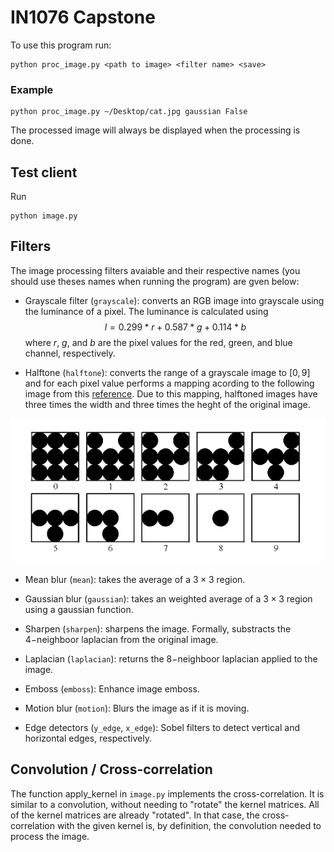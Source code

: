 # IN1076 Capstone

To use this program run:

    python proc_image.py <path to image> <filter name> <save>

### Example

    python proc_image.py ~/Desktop/cat.jpg gaussian False

The processed image will always be displayed when the processing is done.

## Test client

Run

    python image.py

## Filters

The image processing filters avaiable and their respective names (you should use theses names when running the program) are gven below:

- Grayscale filter (`grayscale`): converts an RGB image into grayscale using the luminance of a pixel. The luminance is calculated using $$l = 0.299*r + 0.587*g + 0.114*b$$ where $r$, $g$, and $b$ are the pixel values for the red, green, and blue channel, respectively.

- Halftone (`halftone`): converts the range of a grayscale image to $[0, 9]$ and for each pixel value performs a mapping acording to the following image from this [reference](http://www.imageprocessingplace.com/DIP-3E/dip3e_student_projects.htm#02-01). Due to this mapping, halftoned images have three times the width and three times the heght of the original image.

![Halftone map](halftone_map.png)

- Mean blur (`mean`): takes the average of a $3\times 3$ region.

- Gaussian blur (`gaussian`): takes an weighted average of a $3\times 3$ region using a gaussian function.

- Sharpen (`sharpen`): sharpens the image. Formally, substracts the $4-$neighboor laplacian from the original image.

- Laplacian (`laplacian`): returns the $8-$neighboor laplacian applied to the image.

- Emboss (`emboss`): Enhance image emboss.

- Motion blur (`motion`): Blurs the image as if it is moving.

- Edge detectors (`y_edge`, `x_edge`): Sobel filters to detect vertical and horizontal edges, respectively.

## Convolution / Cross-correlation

The function apply_kernel in `image.py` implements the cross-correlation. It is similar to a convolution, without needing to "rotate" the kernel matrices. All of the kernel matrices are already "rotated". In that case, the cross-correlation with the given kernel is, by definition, the convolution needed to process the image.